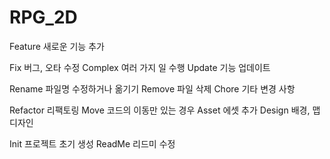 # RPG_2D

Feature 새로운 기능 추가

Fix 버그, 오타 수정
Complex 여러 가지 일 수행
Update 기능 업데이트

Rename 파일명 수정하거나 옮기기
Remove 파일 삭제
Chore 기타 변경 사항

Refactor 리팩토링
Move 코드의 이동만 있는 경우
Asset 에셋 추가
Design 배경, 맵 디자인

Init 프로젝트 초기 생성
ReadMe 리드미 수정
